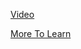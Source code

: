 [Video](https://www.youtube.com/watch?v=sfw5ZPowLJY)

[More To Learn](https://github.com/sinatra/sinatra/blob/master/README.md)
